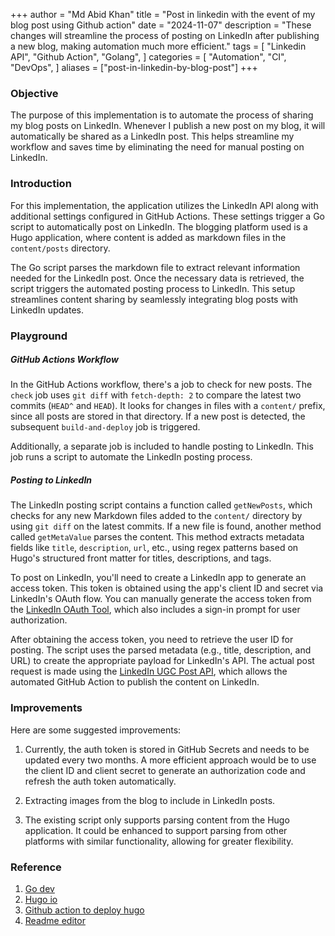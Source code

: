 +++
author = "Md Abid Khan"
title = "Post in linkedin with the event of my blog post using Github action"
date = "2024-11-07"
description = "These changes will streamline the process of posting on LinkedIn after publishing a new blog, making automation much more efficient."
tags = [
    "Linkedin API",
    "Github Action",
    "Golang",
]
categories = [
    "Automation",
    "CI",
    "DevOps",
]
aliases = ["post-in-linkedin-by-blog-post"]
+++

### Objective

The purpose of this implementation is to automate the process of sharing my blog posts on LinkedIn. Whenever I publish a new post on my blog, it will automatically be shared as a LinkedIn post. This helps streamline my workflow and saves time by eliminating the need for manual posting on LinkedIn.

### Introduction

For this implementation, the application utilizes the LinkedIn API along with additional settings configured in GitHub Actions. These settings trigger a Go script to automatically post on LinkedIn. The blogging platform used is a Hugo application, where content is added as markdown files in the `content/posts` directory.

The Go script parses the markdown file to extract relevant information needed for the LinkedIn post. Once the necessary data is retrieved, the script triggers the automated posting process to LinkedIn. This setup streamlines content sharing by seamlessly integrating blog posts with LinkedIn updates.

### Playground


##### GitHub Actions Workflow

In the GitHub Actions workflow, there's a job to check for new posts. The `check` job uses `git diff` with `fetch-depth: 2` to compare the latest two commits (`HEAD^` and `HEAD`). It looks for changes in files with a `content/` prefix, since all posts are stored in that directory. If a new post is detected, the subsequent `build-and-deploy` job is triggered.

Additionally, a separate job is included to handle posting to LinkedIn. This job runs a script to automate the LinkedIn posting process.

##### Posting to LinkedIn
The LinkedIn posting script contains a function called `getNewPosts`, which checks for any new Markdown files added to the `content/` directory by using `git diff` on the latest commits. If a new file is found, another method called `getMetaValue` parses the content. This method extracts metadata fields like `title`, `description`, `url`, etc., using regex patterns based on Hugo's structured front matter for titles, descriptions, and tags.

To post on LinkedIn, you'll need to create a LinkedIn app to generate an access token. This token is obtained using the app's client ID and secret via LinkedIn's OAuth flow. You can manually generate the access token from the [LinkedIn OAuth Tool](https://www.linkedin.com/developers/tools/oauth), which also includes a sign-in prompt for user authorization.

After obtaining the access token, you need to retrieve the user ID for posting. The script uses the parsed metadata (e.g., title, description, and URL) to create the appropriate payload for LinkedIn's API. The actual post request is made using the [LinkedIn UGC Post API](https://learn.microsoft.com/en-us/linkedin/compliance/integrations/shares/ugc-post-api?tabs=http), which allows the automated GitHub Action to publish the content on LinkedIn.


### Improvements

Here are some suggested improvements:

1. Currently, the auth token is stored in GitHub Secrets and needs to be updated every two months. A more efficient approach would be to use the client ID and client secret to generate an authorization code and refresh the auth token automatically.

2. Extracting images from the blog to include in LinkedIn posts.

3. The existing script only supports parsing content from the Hugo application. It could be enhanced to support parsing from other platforms with similar functionality, allowing for greater flexibility.


### Reference

1. [Go dev](https://go.dev/)
2. [Hugo io](https://gohugo.io/)
3. [Github action to deploy hugo](https://gohugo.io/hosting-and-deployment/hosting-on-github/)
4. [Readme editor](https://readme.so/)

